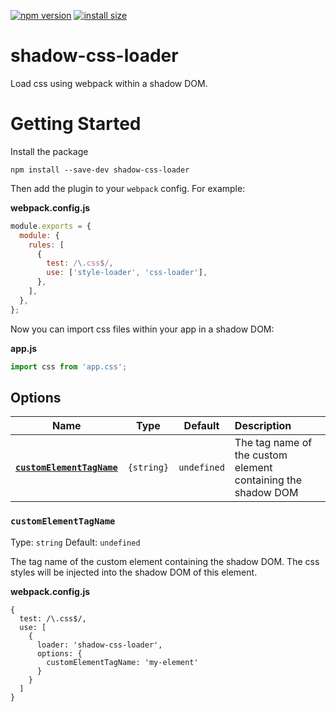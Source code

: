 [![npm version](https://badge.fury.io/js/shadow-css-loader.svg)](https://badge.fury.io/js/shadow-css-loader)
[![install size](https://packagephobia.now.sh/badge?p=shadow-css-loader)](https://packagephobia.now.sh/result?p=shadow-css-loader)

# shadow-css-loader

Load css using webpack within a shadow DOM.

# Getting Started

Install the package

`npm install --save-dev shadow-css-loader`

Then add the plugin to your `webpack` config. For example:

**webpack.config.js**

```js
module.exports = {
  module: {
    rules: [
      {
        test: /\.css$/,
        use: ['style-loader', 'css-loader'],
      },
    ],
  },
};
```

Now you can import css files within your app in a shadow DOM:

**app.js**

```js
import css from 'app.css';
```

## Options

|                        Name                         |         Type          |     Default     |                          Description                         |
| :-------------------------------------------------: | :-------------------: | :-------------: | :------------------------------------------------------------|
| **[`customElementTagName`](#customElementTagName)** |      `{string}`       |   `undefined`   | The tag name of the custom element containing the shadow DOM |

### `customElementTagName`

Type: `string`
Default: `undefined`

The tag name of the custom element containing the shadow DOM. The css styles will be injected into the shadow DOM of this element.

**webpack.config.js**
```
{
  test: /\.css$/,
  use: [
    {
      loader: 'shadow-css-loader',
      options: {
        customElementTagName: 'my-element'
      }
    }
  ]
}
```
